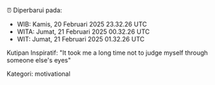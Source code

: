 ⏰ Diperbarui pada:
- WIB: Kamis, 20 Februari 2025 23.32.26 UTC
- WITA: Jumat, 21 Februari 2025 00.32.26 UTC
- WIT: Jumat, 21 Februari 2025 01.32.26 UTC

Kutipan Inspiratif:
"It took me a long time not to judge myself through someone else's eyes"


Kategori: motivational

